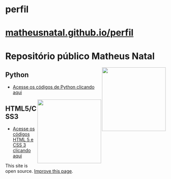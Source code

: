 # perfil

<!DOCTYPE html>
<html lang="en-US">
  <head>
    <meta charset="UTF-8">
    <meta http-equiv="X-UA-Compatible" content="IE=edge">
    <meta name="viewport" content="width=device-width, initial-scale=1">


<link rel="stylesheet" href="#">
  </head>
  <body>
    <div class="container-lg px-3 my-5 markdown-body">
      <h1><a href="https://matheusnatal.github.io/perfil">matheusnatal.github.io/perfil</a></h1>
      <h1 id="repositório-público-matheus-natal">Repositório público Matheus Natal</h1>

<p><img align="right" src="#" width="200" /></p>

<h2 id="Python">Python</h2>

<ul>
  <li><a href="https://github.com/MatheusNatal/projetos-pessoais-em-python" target="_Blank">Acesse os códigos de Python clicando aqui</a></li>
</ul>

<p><img align="right" src="#" width="200" /></p>

<h2 id="html-css">HTML5/CSS3</h2>

<ul>
  <li><a href="https://github.com/MatheusNatal/projetos-pessoais-em-html">Acesse os códigos HTML 5 e CSS 3 clicando aqui</a></li>
</ul>
      <div class="footer border-top border-gray-light mt-5 pt-3 text-right text-gray">
        This site is open source. <a href="https://github.com/MatheusNatal/perfil/edit/main/README.md">Improve this page</a>.
      </div>
    </div>    
  </body>
</html>

